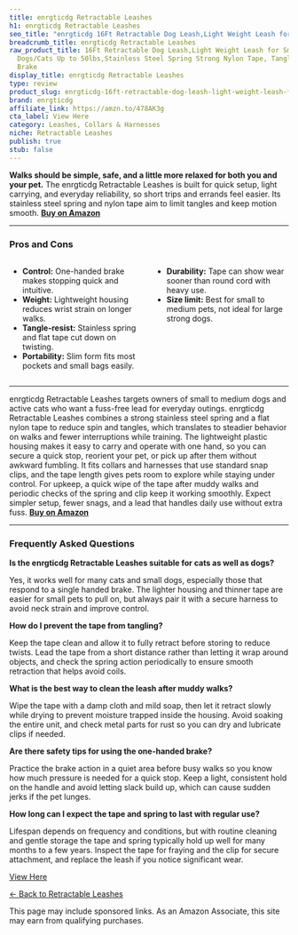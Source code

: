 ```yaml
---
title: enrgticdg Retractable Leashes
h1: enrgticdg Retractable Leashes
seo_title: "enrgticdg 16Ft Retractable Dog Leash,Light Weight Leash for\u2026"
breadcrumb_title: enrgticdg Retractable Leashes
raw_product_title: 16Ft Retractable Dog Leash,Light Weight Leash for Small to Medium
  Dogs/Cats Up to 50lbs,Stainless Steel Spring Strong Nylon Tape, Tangle Free, One-Handed
  Brake
display_title: enrgticdg Retractable Leashes
type: review
product_slug: enrgticdg-16ft-retractable-dog-leash-light-weight-leash-for-small-to-me-b001e493
brand: enrgticdg
affiliate_link: https://amzn.to/478AK3g
cta_label: View Here
category: Leashes, Collars & Harnesses
niche: Retractable Leashes
publish: true
stub: false
---
```


<div id="intro" class="full-width">
  <p><strong>Walks should be simple, safe, and a little more relaxed for both you and your pet.</strong> The enrgticdg Retractable Leashes is built for quick setup, light carrying, and everyday reliability, so short trips and errands feel easier. Its stainless steel spring and nylon tape aim to limit tangles and keep motion smooth. <a href="https://amzn.to/478AK3g" rel="nofollow sponsored noopener" target="_blank"><strong>Buy on Amazon</strong></a></p>
</div>

<hr />
<h3 id="pros-cons">Pros and Cons</h3>
<div class="pc-grid" style="display:grid;grid-template-columns:1fr 1fr;gap:16px;">
  <ul>
    <li><strong>Control:</strong> One-handed brake makes stopping quick and intuitive.</li>
    <li><strong>Weight:</strong> Lightweight housing reduces wrist strain on longer walks.</li>
    <li><strong>Tangle-resist:</strong> Stainless spring and flat tape cut down on twisting.</li>
    <li><strong>Portability:</strong> Slim form fits most pockets and small bags easily.</li>
  </ul>
  <ul>
    <li><strong>Durability:</strong> Tape can show wear sooner than round cord with heavy use.</li>
    <li><strong>Size limit:</strong> Best for small to medium pets, not ideal for large strong dogs.</li>
  </ul>
</div>
<hr />

<div class="full-width">
  <p>enrgticdg Retractable Leashes targets owners of small to medium dogs and active cats who want a fuss-free lead for everyday outings. enrgticdg Retractable Leashes combines a strong stainless steel spring and a flat nylon tape to reduce spin and tangles, which translates to steadier behavior on walks and fewer interruptions while training. The lightweight plastic housing makes it easy to carry and operate with one hand, so you can secure a quick stop, reorient your pet, or pick up after them without awkward fumbling. It fits collars and harnesses that use standard snap clips, and the tape length gives pets room to explore while staying under control. For upkeep, a quick wipe of the tape after muddy walks and periodic checks of the spring and clip keep it working smoothly. Expect simpler setup, fewer snags, and a lead that handles daily use without extra fuss. <a href="https://amzn.to/478AK3g" rel="nofollow sponsored noopener" target="_blank"><strong>Buy on Amazon</strong></a></p>
</div>

<hr />
<h3 id="faqs">Frequently Asked Questions</h3>

<p><strong>Is the enrgticdg Retractable Leashes suitable for cats as well as dogs?</strong></p>
<p>Yes, it works well for many cats and small dogs, especially those that respond to a single handed brake. The lighter housing and thinner tape are easier for small pets to pull on, but always pair it with a secure harness to avoid neck strain and improve control.</p>

<p><strong>How do I prevent the tape from tangling?</strong></p>
<p>Keep the tape clean and allow it to fully retract before storing to reduce twists. Lead the tape from a short distance rather than letting it wrap around objects, and check the spring action periodically to ensure smooth retraction that helps avoid coils.</p>

<p><strong>What is the best way to clean the leash after muddy walks?</strong></p>
<p>Wipe the tape with a damp cloth and mild soap, then let it retract slowly while drying to prevent moisture trapped inside the housing. Avoid soaking the entire unit, and check metal parts for rust so you can dry and lubricate clips if needed.</p>

<p><strong>Are there safety tips for using the one-handed brake?</strong></p>
<p>Practice the brake action in a quiet area before busy walks so you know how much pressure is needed for a quick stop. Keep a light, consistent hold on the handle and avoid letting slack build up, which can cause sudden jerks if the pet lunges.</p>

<p><strong>How long can I expect the tape and spring to last with regular use?</strong></p>
<p>Lifespan depends on frequency and conditions, but with routine cleaning and gentle storage the tape and spring typically hold up well for many months to a few years. Inspect the tape for fraying and the clip for secure attachment, and replace the leash if you notice significant wear.</p>
<p><a class="btn" href="https://amzn.to/478AK3g" target="_blank" rel="nofollow sponsored noopener">View Here</a></p>
<p><a href="/roundups/leashes-collars-harnesses/retractable-leashes/">← Back to Retractable Leashes</a></p>
<aside class="disclosure">This page may include sponsored links. As an Amazon Associate, this site may earn from qualifying purchases.</aside>
